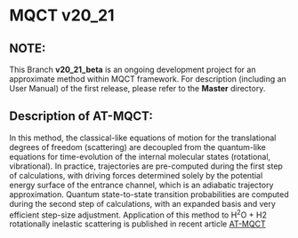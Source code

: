 # MQCT v20_21

## NOTE:

This Branch **v20_21_beta** is an ongoing development project for an approximate method within MQCT framework. For description (including an User Manual) of the first release, please refer to the **Master** directory.

## Description of AT-MQCT:

In this method, the classical-like equations of motion for the translational degrees of freedom (scattering) are decoupled from the quantum-like equations for time-evolution of the internal molecular states (rotational, vibrational). In practice, trajectories are pre-computed during the first step of calculations, with driving forces determined solely by the potential energy surface of the entrance channel, which is an adiabatic trajectory approximation. Quantum state-to-state transition probabilities are computed during the second step of calculations, with an expanded basis and very efficient step-size adjustment. Application of this method to H<sup>2</sup>O + H2 rotationally inelastic scattering is published in recent article [AT-MQCT](./AT_MQCT.pdf)
